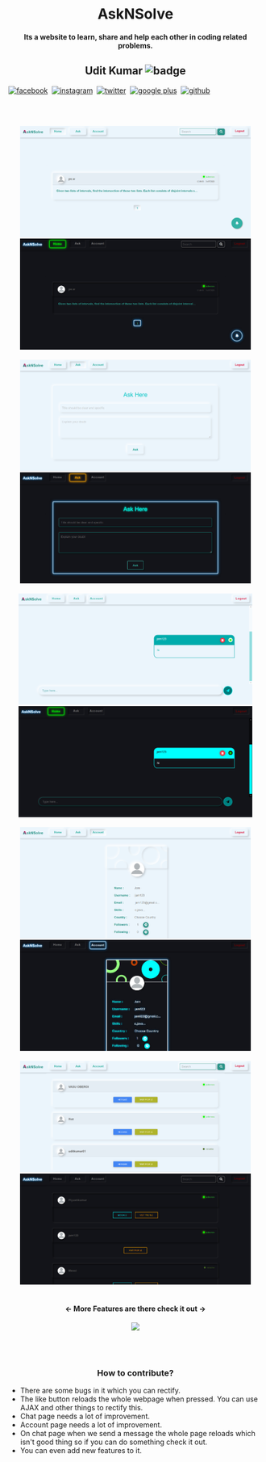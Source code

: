 <h1 align="center">AskNSolve</h1>

<h4 align="center">Its a website to learn, share and help each other in coding related problems.</h4>

  <h2 align="center">Udit Kumar <img src="https://image.flaticon.com/icons/svg/892/892339.svg" alt="badge" height="20" /></h2>
  <div style="display:flex;" align="center"><a href="https://www.facebook.com/login"><img src="https://image.flaticon.com/icons/svg/145/145802.svg" alt="facebook" height="30" /></a>&nbsp;&nbsp;  <a href="https://www.instagram.com/login"><img src="https://image.flaticon.com/icons/svg/145/145805.svg" alt="instagram" height="30" /></a>&nbsp;&nbsp;  <a href="https://www.twitter.com"><img src="https://image.flaticon.com/icons/svg/145/145812.svg" alt="twitter" height="30" /></a>&nbsp;&nbsp;  <a href="https://www.google.com"><img src="https://image.flaticon.com/icons/svg/145/145804.svg" alt="google plus" height="30" /></a>&nbsp;&nbsp;  <a href="https://github.com/uditkumar01?tab=repositories"><img src="https://image.flaticon.com/icons/svg/2111/2111425.svg" alt="github" height="30" /></a></div>
  
<br/><br/>

<div align="center">
<a href="https://uditkumar11.github.io/Golden-Theory"><img src="webpack/static/images/screenshots/Screenshot_2020-08-27 Home Page(1).png" height="220px"></a>
<a href="https://uditkumar11.github.io/Golden-Theory"><img src="webpack/static/images/screenshots/Screenshot_2020-08-27 Home Page.png" height="220px"></a>
<br/><br/>
<a href="https://uditkumar11.github.io/Golden-Theory"><img src="webpack/static/images/screenshots/Screenshot_2020-08-27 Ask.png" height="220px"></a>
<a href="https://uditkumar11.github.io/Golden-Theory"><img src="webpack/static/images/screenshots/Screenshot_2020-08-27 Ask(1).png" height="220px"></a>
<br/><br/>
<a href="https://uditkumar11.github.io/Golden-Theory"><img src="webpack/static/images/screenshots/Screenshot_2020-08-27 Chat(1).png" height="220px"></a>
<a href="https://uditkumar11.github.io/Golden-Theory"><img src="webpack/static/images/screenshots/Screenshot_2020-08-27 Chat.png" height="220px"></a>
<br/><br/>
<a href="https://uditkumar11.github.io/Golden-Theory"><img src="webpack/static/images/screenshots/Screenshot_2020-08-27 Your Account Info.png" height="220px"></a>
<a href="https://uditkumar11.github.io/Golden-Theory"><img src="webpack/static/images/screenshots/Screenshot_2020-08-27 Your Account Info(1).png" height="220px"></a>
<br/><br/>
<a href="https://uditkumar11.github.io/Golden-Theory"><img src="webpack/static/images/screenshots/Screenshot_2020-08-27 a results(1).png" height="220px"></a>
<a href="https://uditkumar11.github.io/Golden-Theory"><img src="webpack/static/images/screenshots/Screenshot_2020-08-27 a results.png" height="220px"></a>
<br/><br/>
 </div>
<h4 align = "center"><- More Features are there check it out -></h4>
<a href="https://asknsolve.herokuapp.com" title = "Visit AskNSolve"><p align="center"><img src="https://image.flaticon.com/icons/png/512/120/120905.png" height="50px"/></p></a>
  <br/><br/>
<h3 align="center">How to contribute?</h3>

<ul>
  <li>There are some bugs in it which you can rectify.</li>
  <li>The like button reloads the whole webpage when pressed. You can use AJAX and other things to rectify this.</li>
  <li>Chat page needs a lot of improvement.</li>
  <li>Account page needs a lot of improvement.</li>
  <li>On chat page when we send a message the whole page reloads which isn't good thing so if you can do something check it out.</li>
  <li>You can even add new features to it.</li>
</ul>
